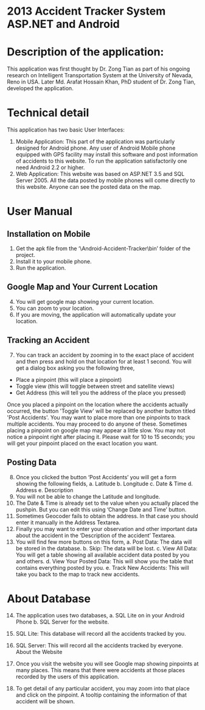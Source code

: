 # 2013 Accident Tracker System ASP.NET and Android
 
# Description of the application:

This application was first thought by Dr. Zong Tian as part of his ongoing research on Intelligent Transportation System at the University of Nevada, Reno in USA. Later Md. Arafat Hossain Khan, PhD student of Dr. Zong Tian, developed the application.

# Technical detail
This application has two basic User Interfaces:
1.	Mobile Application: This part of the application was particularly designed for Android phone. Any user of Android Mobile phone equipped with GPS facility may install this software and post information of accidents to this website. To run the application satisfactorily one need Android 2.2 or higher.
2.	Web Application: This website was based on ASP.NET 3.5 and SQL Server 2005. All the data posted by mobile phones will come directly to this website. Anyone can see the posted data on the map.

# User Manual

## Installation on Mobile
1.	Get the apk file from the ‘\Android-Accident-Tracker\bin’ folder of the project.
2.	Install it to your mobile phone.
3.	Run the application.
## Google Map and Your Current Location
4.	You will get google map showing your current location.
5.	 You can zoom to your location.
6.	 If you are moving, the application will automatically update your location.
## Tracking an Accident
7.	You can track an accident by zooming in to the exact place of accident and then press and hold on that location for at least 1 second. You will get a dialog box asking you the following three,
 - Place a pinpoint (this will place a pinpoint)
 -	Toggle view (this will toggle between street and satellite views)
 - Get Address (this will tell you the address of the place you pressed)


Once you placed a pinpoint on the location where the accidents actually occurred, the button 'Toggle View' will be replaced by another button titled 'Post Accidents'. You may want to place more than one pinpoints to track multiple accidents. You may proceed to do anyone of these. Sometimes placing a pinpoint on google map may appear a little slow. You may not notice a pinpoint right after placing it. Please wait for 10 to 15 seconds; you will get your pinpoint placed on the exact location you want.


## Posting Data

8.	Once you clicked the button ‘Post Accidents’ you will get a form showing the following fields,
a.	Latitude
b.	Longitude
c.	Date & Time
d.	Address
e.	Description
9.	 You will not be able to change the Latitude and longitude.
10.	The Date & Time is already set to the value when you actually placed the pushpin. But you can edit this using ‘Change Date and Time’ button.
11.	Sometimes Geocoder fails to obtain the address. In that case you should enter it manually in the Address Textarea.
12.	Finally you may want to enter your observation and other important data about the accident in the ‘Description of the accident’ Textarea.
13.	You will find few more buttons on this form,
a.	Post Data: The data will be stored in the database.
b.	Skip: The data will be lost.
c.	View All Data: You will get a table showing all available accident data posted by you and others.
d.	View Your Posted Data: This will show you the table that contains everything posted by you.
e.	Track New Accidents: This will take you back to the map to track new accidents.

# About Database

14.	The application uses two databases,
a.	SQL Lite on in your Android Phone
b.	SQL Server for the website.
15.	SQL Lite: This database will record all the accidents tracked by you.
16.	SQL Server: This will record all the accidents tracked by everyone.
About the Website

17.	Once you visit the website you will see Google map showing pinpoints at many places. This means that there were accidents at those places recorded by the users of this application.
18.	To get detail of any particular accident, you may zoom into that place and click on the pinpoint. A tooltip containing the information of that accident will be shown.
